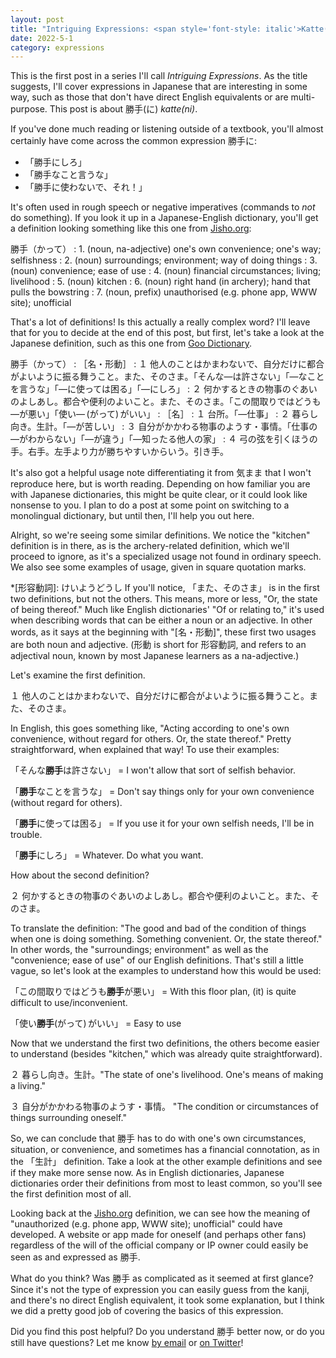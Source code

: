 ```yaml
---
layout: post
title: "Intriguing Expressions: <span style='font-style: italic'>Katte(ni)</span>"
date: 2022-5-1
category: expressions
---
```


This is the first post in a series I'll call _Intriguing Expressions_. As the title suggests, I'll cover expressions in Japanese that are interesting in some way, such as those that don't have direct English equivalents or are multi-purpose. This post is about 勝手(に) _katte(ni)_.

If you've done much reading or listening outside of a textbook, you'll almost certainly have come across the common expression 勝手に: 

* 「勝手にしろ」
* 「勝手なこと言うな」
* 「勝手に使わないで、それ！」

It's often used in rough speech or negative imperatives (commands to _not_ do something). If you look it up in a Japanese-English dictionary, you'll get a definition looking something like this one from [Jisho.org](https://jisho.org/word/%E5%8B%9D%E6%89%8B): 

勝手（かって）
: 1. (noun, na-adjective) one's own convenience; one's way; selfishness​
: 2. (noun) surroundings; environment; way of doing things​
: 3. (noun) convenience; ease of use​
: 4. (noun) financial circumstances; living; livelihood​
: 5. (noun) kitchen
: 6. (noun) right hand (in archery); hand that pulls the bowstring​
: 7. (noun, prefix) unauthorised (e.g. phone app, WWW site); unofficial​

That's a lot of definitions! Is this actually a really complex word? I'll leave that for you to decide at the end of this post, but first, let's take a look at the Japanese definition, such as this one from [Goo Dictionary](https://dictionary.goo.ne.jp/word/%e5%8b%9d%e6%89%8b/).

勝手（かって）
: ［名・形動］
: １ 他人のことはかまわないで、自分だけに都合がよいように振る舞うこと。また、そのさま。「そんな―は許さない」「―なことを言うな」「―に使っては困る」「―にしろ」
: ２ 何かするときの物事のぐあいのよしあし。都合や便利のよいこと。また、そのさま。「この間取りではどうも―が悪い」「使い― (がって) がいい」
: ［名］
: １ 台所。「―仕事」
: ２ 暮らし向き。生計。「―が苦しい」
: ３ 自分がかかわる物事のようす・事情。「仕事の―がわからない」「―が違う」「―知ったる他人の家」
: ４ 弓の弦を引くほうの手。右手。左手より力が勝ちやすいからいう。引き手。

It's also got a helpful usage note differentiating it from 気まま that I won't reproduce here, but is worth reading. Depending on how familiar you are with Japanese dictionaries, this might be quite clear, or it could look like nonsense to you. I plan to do a post at some point on switching to a monolingual dictionary, but until then, I'll help you out here.

Alright, so we're seeing some similar definitions. We notice the "kitchen" definition is in there, as is the archery-related definition, which we'll proceed to ignore, as it's a specialized usage not found in ordinary speech. We also see some examples of usage, given in square quotation marks. 

*[形容動詞]: けいようどうし
If you'll notice, 「また、そのさま」 is in the first two definitions, but not the others. This means, more or less, "Or, the state of being thereof." Much like English dictionaries' "Of or relating to," it's used when describing words that can be either a noun or an adjective. In other words, as it says at the beginning with "[名・形動]", these first two usages are both noun and adjective. (形動 is short for 形容動詞, and refers to an adjectival noun, known by most Japanese learners as a na-adjective.)

Let's examine the first definition.

１ 他人のことはかまわないで、自分だけに都合がよいように振る舞うこと。また、そのさま。

In English, this goes something like, "Acting according to one's own convenience, without regard for others. Or, the state thereof." Pretty straightforward, when explained that way! To use their examples:

「そんな**勝手**は許さない」 = I won't allow that sort of selfish behavior.

「**勝手**なことを言うな」 = Don't say things only for your own convenience (without regard for others).

「**勝手**に使っては困る」 = If you use it for your own selfish needs, I'll be in trouble.

「**勝手**にしろ」 = Whatever. Do what you want.

How about the second definition? 

２ 何かするときの物事のぐあいのよしあし。都合や便利のよいこと。また、そのさま。

To translate the definition: "The good and bad of the condition of things when one is doing something. Something convenient. Or, the state thereof." In other words, the "surroundings; environment" as well as the "convenience; ease of use" of our English definitions. That's still a little vague, so let's look at the examples to understand how this would be used:

「この間取りではどうも**勝手**が悪い」 = With this floor plan, (it) is quite difficult to use/inconvenient.

「使い**勝手**(がって) がいい」 = Easy to use

Now that we understand the first two definitions, the others become easier to understand (besides "kitchen," which was already quite straightforward). 

２ 暮らし向き。生計。"The state of one's livelihood. One's means of making a living."

３ 自分がかかわる物事のようす・事情。 "The condition or circumstances of things surrounding oneself."

So, we can conclude that 勝手 has to do with one's own circumstances, situation, or convenience, and sometimes has a financial connotation, as in the 「生計」 definition. Take a look at the other example definitions and see if they make more sense now. As in English dictionaries, Japanese dictionaries order their definitions from most to least common, so you'll see the first definition most of all. 

Looking back at the [Jisho.org](https://jisho.org) definition, we can see how the meaning of "unauthorized (e.g. phone app, WWW site); unofficial​" could have developed. A website or app made for oneself (and perhaps other fans) regardless of the will of the official company or IP owner could easily be seen as and expressed as 勝手.

What do you think? Was 勝手 as complicated as it seemed at first glance? Since it's not the type of expression you can easily guess from the kanji, and there's no direct English equivalent, it took some explanation, but I think we did a pretty good job of covering the basics of this expression.

Did you find this post helpful? Do you understand 勝手 better now, or do you still have questions? Let me know [by email](mailto:intermediatemode@gmail.com) or [on Twitter](https://twitter.com/SamFrizzell11)!